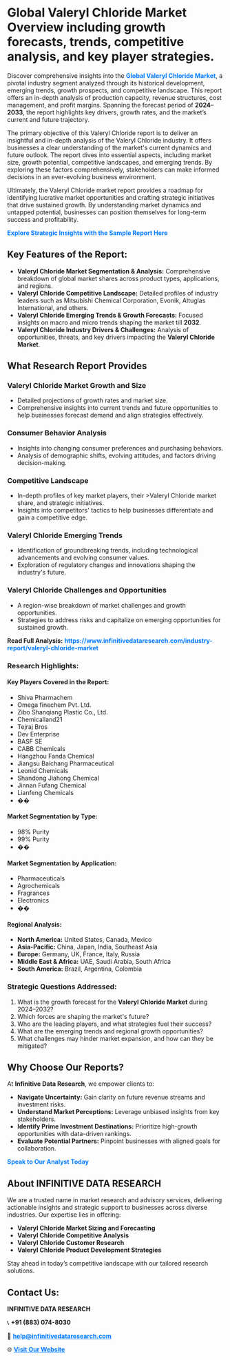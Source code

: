 <h1>Global Valeryl Chloride Market Overview including growth forecasts, trends, competitive analysis, and key player strategies.</h1>
<p>
Discover comprehensive insights into the 
<a href="https://www.infinitivedataresearch.com/industry-report/valeryl-chloride-market" rel="dofollow" style="color: #007BFF; text-decoration: none;"><strong>Global Valeryl Chloride Market</strong></a>, a pivotal industry segment analyzed through its historical development, emerging trends, growth prospects, and competitive landscape. This report offers an in-depth analysis of production capacity, revenue structures, cost management, and profit margins. Spanning the forecast period of <strong>2024–2033</strong>, the report highlights key drivers, growth rates, and the market’s current and future trajectory.
</p>
<p>
The primary objective of this Valeryl Chloride report is to deliver an insightful and in-depth analysis of the Valeryl Chloride industry. It offers businesses a clear understanding of the market's current dynamics and future outlook. The report dives into essential aspects, including market size, growth potential, competitive landscapes, and emerging trends. By exploring these factors comprehensively, stakeholders can make informed decisions in an ever-evolving business environment.
</p>
<p>
Ultimately, the Valeryl Chloride market report provides a roadmap for identifying lucrative market opportunities and crafting strategic initiatives that drive sustained growth. By understanding market dynamics and untapped potential, businesses can position themselves for long-term success and profitability.
</p>
<p>
<a href="https://www.infinitivedataresearch.com/request-sample/reportId=108957" style="color: #007BFF; text-decoration: none;"><strong>Explore Strategic Insights with the Sample Report Here</strong></a>
</p>

<h2>Key Features of the Report:</h2>
<ul>
<li><strong>Valeryl Chloride Market Segmentation & Analysis:</strong> Comprehensive breakdown of global market shares across product types, applications, and regions.</li>
<li><strong>Valeryl Chloride Competitive Landscape:</strong> Detailed profiles of industry leaders such as Mitsubishi Chemical Corporation, Evonik, Altuglas International, and others.</li>
<li><strong>Valeryl Chloride Emerging Trends & Growth Forecasts:</strong> Focused insights on macro and micro trends shaping the market till <strong>2032</strong>.</li>
<li><strong>Valeryl Chloride Industry Drivers & Challenges:</strong> Analysis of opportunities, threats, and key drivers impacting the <strong>Valeryl Chloride Market</strong>.</li>
</ul>

<h2>What Research Report Provides</h2>
<h3>Valeryl Chloride Market Growth and Size</h3>
<ul>
<li>Detailed projections of growth rates and market size.</li>
<li>Comprehensive insights into current trends and future opportunities to help businesses forecast demand and align strategies effectively.</li>
</ul>

<h3>Consumer Behavior Analysis</h3>
<ul>
<li>Insights into changing consumer preferences and purchasing behaviors.</li>
<li>Analysis of demographic shifts, evolving attitudes, and factors driving decision-making.</li>
</ul>

<h3>Competitive Landscape</h3>
<ul>
<li>In-depth profiles of key market players, their >Valeryl Chloride market share, and strategic initiatives.</li>
<li>Insights into competitors' tactics to help businesses differentiate and gain a competitive edge.</li>
</ul>

<h3>Valeryl Chloride Emerging Trends</h3>
<ul>
<li>Identification of groundbreaking trends, including technological advancements and evolving consumer values.</li>
<li>Exploration of regulatory changes and innovations shaping the industry's future.</li>
</ul>

<h3>Valeryl Chloride Challenges and Opportunities</h3>
<ul>
<li>A region-wise breakdown of market challenges and growth opportunities.</li>
<li>Strategies to address risks and capitalize on emerging opportunities for sustained growth.</li>
</ul>
<p><strong>Read Full Analysis:</strong> <a href="https://www.infinitivedataresearch.com/industry-report/valeryl-chloride-market" rel="dofollow" style="color: #007BFF; text-decoration: none;"><strong>https://www.infinitivedataresearch.com/industry-report/valeryl-chloride-market</strong></a></p>
<h3>Research Highlights:</h3>
<h4>Key Players Covered in the Report:</h4>
<ul><li>Shiva Pharmachem</li><li>Omega finechem Pvt. Ltd.</li><li>Zibo Shanqiang Plastic Co., Ltd.</li><li>Chemicalland21</li><li>Tejraj Bros</li><li>Dev Enterprise</li><li>BASF SE</li><li>CABB Chemicals</li><li>Hangzhou Fanda Chemical</li><li>Jiangsu Baichang Pharmaceutical</li><li>Leonid Chemicals</li><li>Shandong Jiahong Chemical</li><li>Jinnan Fufang Chemical</li><li>Lianfeng Chemicals</li><li>��</li></ul>
<h4>Market Segmentation by Type:</h4>
<ul><li>98% Purity</li><li>99% Purity</li><li>��</li></ul>
<h4>Market Segmentation by Application:</h4>
<ul><li>Pharmaceuticals</li><li>Agrochemicals</li><li>Fragrances</li><li>Electronics</li><li>��</li></ul>

<h4>Regional Analysis:</h4>
<ul>
<li><strong>North America:</strong> United States, Canada, Mexico</li>
<li><strong>Asia-Pacific:</strong> China, Japan, India, Southeast Asia</li>
<li><strong>Europe:</strong> Germany, UK, France, Italy, Russia</li>
<li><strong>Middle East & Africa:</strong> UAE, Saudi Arabia, South Africa</li>
<li><strong>South America:</strong> Brazil, Argentina, Colombia</li>
</ul>

<h3>Strategic Questions Addressed:</h3>
<ol>
<li>What is the growth forecast for the <strong>Valeryl Chloride Market</strong> during 2024–2032?</li>
<li>Which forces are shaping the market's future?</li>
<li>Who are the leading players, and what strategies fuel their success?</li>
<li>What are the emerging trends and regional growth opportunities?</li>
<li>What challenges may hinder market expansion, and how can they be mitigated?</li>
</ol>

<h2>Why Choose Our Reports?</h2>
<p>At <strong>Infinitive Data Research</strong>, we empower clients to:</p>
<ul>
<li><strong>Navigate Uncertainty:</strong> Gain clarity on future revenue streams and investment risks.</li>
<li><strong>Understand Market Perceptions:</strong> Leverage unbiased insights from key stakeholders.</li>
<li><strong>Identify Prime Investment Destinations:</strong> Prioritize high-growth opportunities with data-driven rankings.</li>
<li><strong>Evaluate Potential Partners:</strong> Pinpoint businesses with aligned goals for collaboration.</li>
</ul>
<p><a href="https://www.infinitivedataresearch.com/industry-report/valeryl-chloride-market" rel="dofollow" style="color: #007BFF; text-decoration: none;"><strong>Speak to Our Analyst Today</strong></a></p>

<h2>About INFINITIVE DATA RESEARCH</h2>
<p>We are a trusted name in market research and advisory services, delivering actionable insights and strategic support to businesses across diverse industries. Our expertise lies in offering:</p>
<ul>
<li><strong>Valeryl Chloride Market Sizing and Forecasting</strong></li>
<li><strong>Valeryl Chloride Competitive Analysis</strong></li>
<li><strong>Valeryl Chloride Customer Research</strong></li>
<li><strong>Valeryl Chloride Product Development Strategies</strong></li>
</ul>
<p>Stay ahead in today’s competitive landscape with our tailored research solutions.</p>

<h2>Contact Us:</h2>
<p><strong>INFINITIVE DATA RESEARCH</strong></p>
<p>📞 <strong>+91 (883) 074-8030</strong></p>
<p>📧 <strong><a href="mailto:help@infinitivedataresearch.com" style="color: #007BFF;">help@infinitivedataresearch.com</a></strong></p>
<p>🌐 <strong><a href="https://www.infinitivedataresearch.com" rel="dofollow" style="color: #007BFF;">Visit Our Website</a></strong></p>